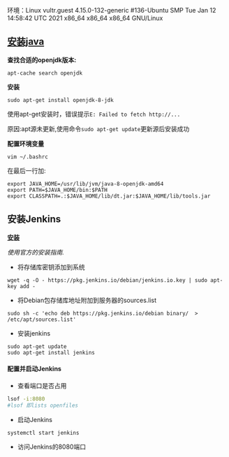 环境：Linux vultr.guest 4.15.0-132-generic #136-Ubuntu SMP Tue Jan 12 14:58:42 UTC 2021 x86_64 x86_64 x86_64 GNU/Linux

## [安装java](https://developer.aliyun.com/article/704959)

**查找合适的openjdk版本:**

```
apt-cache search openjdk
```

**安装**

```
sudo apt-get install openjdk-8-jdk
```

使用apt-get安装时，错误提示`E: Failed to fetch http://...`

原因:apt源未更新,使用命令`sudo apt-get update`更新源后安装成功

 **配置环境变量**

```
vim ~/.bashrc
```

在最后一行加:

```
export JAVA_HOME=/usr/lib/jvm/java-8-openjdk-amd64
export PATH=$JAVA_HOME/bin:$PATH
export CLASSPATH=.:$JAVA_HOME/lib/dt.jar:$JAVA_HOME/lib/tools.jar
```

## 安装Jenkins

[**安装**](https://pkg.jenkins.io/debian/)

*使用官方的安装指南.*

- 将存储库密钥添加到系统

```
wget -q -O - https://pkg.jenkins.io/debian/jenkins.io.key | sudo apt-key add -
```

- 将Debian包存储库地址附加到服务器的sources.list

```
sudo sh -c 'echo deb https://pkg.jenkins.io/debian binary/  > /etc/apt/sources.list'
```

- 安装jenkins

```
sudo apt-get update
sudo apt-get install jenkins
```

#### 配置并启动Jenkins

- 查看端口是否占用

```bash
lsof -i:8080
#lsof 即lists openfiles
```

- 启动Jenkins

```bash
systemctl start jenkins
```

- 访问Jenkins的8080端口

